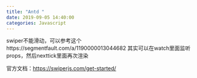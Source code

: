 ```yaml
---
title: "Antd "
date: 2019-09-05 14:40:00
categories: Javascript
---
```


swiper不能滑动，可以参考这个https://segmentfault.com/a/1190000013044682
其实可以在watch里面监听props，然后nexttick里面再次渲染

官方文档：https://swiperjs.com/get-started/

